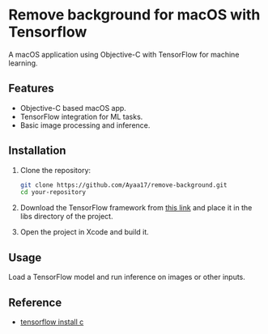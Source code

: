 # Remove background for macOS with Tensorflow

A macOS application using Objective-C with TensorFlow for machine learning.

## Features

- Objective-C based macOS app.
- TensorFlow integration for ML tasks.
- Basic image processing and inference.

## Installation

1. Clone the repository:
   ```bash
   git clone https://github.com/Ayaa17/remove-background.git
   cd your-repository
   ```

2. Download the TensorFlow framework from [this link](https://storage.googleapis.com/tensorflow/libtensorflow/libtensorflow-cpu-darwin-x86_64-2.15.0.tar.gz) and place it in the libs directory of the project.

3. Open the project in Xcode and build it.

## Usage

Load a TensorFlow model and run inference on images or other inputs.

## Reference
- [tensorflow install c](https://www.tensorflow.org/install/lang_c)